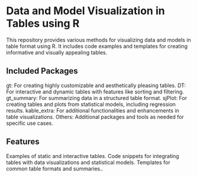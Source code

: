 # Data and Model Visualization in Tables using R
This repository provides various methods for visualizing data and models in table format using R. It includes code examples and templates for creating informative and visually appealing tables.

## Included Packages
gt: For creating highly customizable and aesthetically pleasing tables.
DT: For interactive and dynamic tables with features like sorting and filtering.
gt_summary: For summarizing data in a structured table format.
sjPlot: For creating tables and plots from statistical models, including regression results.
kable_extra: For additional functionalities and enhancements in table visualizations.
Others: Additional packages and tools as needed for specific use cases.

## Features
Examples of static and interactive tables.
Code snippets for integrating tables with data visualizations and statistical models.
Templates for common table formats and summaries..

